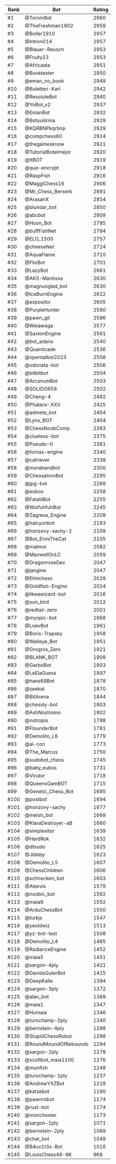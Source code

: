 Rank|Bot|Rating
---|---|---
#1|@ToromBot|2960
#2|@TheFreshman1902|2959
#3|@Boller1910|2957
#4|@Intron014|2957
#5|@Blauer-Rausch|2953
#6|@Fruity23|2953
#7|@Africaata|2951
#8|@Booktester|2950
#9|@eman_no_book|2949
#10|@Buletten-Karl|2942
#11|@ResoluteBot|2940
#12|@YoBot_v2|2937
#13|@EmanBot|2932
#14|@Botyuliirma|2929
#15|@KQRBNPkqrbnp|2929
#16|@compchess60|2924
#17|@thegamesknow|2921
#18|@TutorialBotelmejor|2920
#19|@ttBOT|2919
#20|@que-encrypt|2918
#21|@RaspFish|2916
#22|@MaggiChess16|2906
#23|@Mr_Chess_Berserk|2891
#24|@ArasanX|2854
#25|@blundar_bot|2850
#26|@abcbot|2809
#27|@Hoon_Bot|2785
#28|@buffFishNet|2784
#29|@ELO_1500|2757
#30|@cheeseNet|2724
#31|@AquaFlame|2710
#32|@FlixBot|2701
#33|@LazyBot|2661
#34|@AKS-Mantissa|2630
#35|@magnusglad_bot|2630
#36|@IceBurnEngine|2622
#37|@expositor|2605
#38|@PurpleHunter|2590
#39|@pawn_git|2586
#40|@Weiawaga|2577
#41|@SaxtonEngine|2561
#42|@bot_adario|2540
#43|@Quanticade|2536
#44|@opentalbot2023|2508
#45|@odonata-bot|2506
#46|@bitbitbot|2504
#47|@ArcanumBot|2503
#48|@SOLIDOR59|2502
#49|@Cheng-4|2492
#50|@Phalanx-XXV|2425
#51|@admete_bot|2404
#52|@Lynx_BOT|2404
#53|@ChessNoobComp|2383
#54|@clueless-bot|2375
#55|@Pseudo-0|2361
#56|@fornax-engine|2340
#57|@catriever|2339
#58|@morabandbot|2300
#59|@ChessatronBot|2295
#60|@jpg-bot|2269
#61|@eubos|2258
#62|@FataliiBot|2255
#63|@WolfuhfuhBot|2245
#64|@Zagreus_Engine|2209
#65|@halcyonbot|2183
#66|@honzovy-sachy-2|2109
#67|@Bot_ElvisTheCat|2105
#68|@matmoi|2082
#69|@MaxwellOnLC|2059
#70|@DragonroseDev|2047
#71|@jangine|2047
#72|@Elmichess|2029
#73|@Goldfish-Engine|2024
#74|@likeawizard-bot|2016
#75|@sun_bird|2012
#76|@redtail-zero|2001
#77|@myopic-bot|1968
#78|@LoevBot|1961
#79|@Boris-Trapsky|1958
#80|@Walleye_Bot|1951
#81|@Grogros_Zero|1921
#82|@BLANK_BOT|1909
#83|@GarboBot|1903
#84|@LeElaGuess|1897
#85|@hans68Bot|1878
#86|@zeekat|1870
#87|@BitArena|1844
#88|@chessly-bot|1803
#89|@AshNostromo|1802
#90|@notropis|1788
#91|@FlounderBot|1781
#92|@Demolito_L6|1779
#93|@ai-con|1773
#94|@The_Marcus|1750
#95|@sudobot_chess|1745
#96|@baby_eubos|1731
#97|@Virutor|1718
#98|@QueensGamBOT|1715
#99|@Genetic_Chess_Bot|1695
#100|@postbot|1694
#101|@honzovy-sachy|1677
#102|@melsh_bot|1668
#103|@KlaraDestroyer-aB|1660
#104|@simplexitor|1639
#105|@HardRok|1632
#106|@dtsudo|1625
#107|@Jibbby|1623
#108|@Demolito_L5|1607
#109|@ChessChildren|1606
#110|@schnecken_bot|1603
#111|@Alexvis|1579
#112|@noobic_bot|1562
#113|@maia9|1552
#114|@ArduChessBot|1550
#115|@turkjs|1547
#116|@yeoldwiz|1513
#117|@yz-bot-test|1508
#118|@Demolito_L4|1465
#119|@RadianceEngine|1452
#120|@maia5|1451
#121|@sargon-4ply|1421
#122|@DavidsGuterBot|1415
#123|@DeepKalle|1394
#124|@sargon-3ply|1372
#125|@alan_bot|1369
#126|@maia1|1347
#127|@Humaia|1346
#128|@turochamp-2ply|1340
#129|@bernstein-4ply|1298
#130|@StupidChessRobot|1298
#131|@RoundMoundOfRebounds|1294
#132|@sargon-2ply|1278
#133|@scottbot_maia1100|1276
#134|@munfish|1248
#135|@turochamp-1ply|1237
#136|@AndrewYXZBot|1228
#137|@katzebot|1190
#138|@pawnrobot|1174
#139|@rust-bot|1174
#140|@monchester|1173
#141|@sargon-1ply|1071
#142|@bernstein-2ply|1069
#143|@chat_bot|1049
#144|@B4ux1t3s-Bot|1016
#145|@LouisChess48-6K|968
